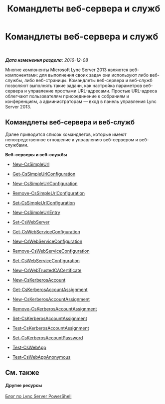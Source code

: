 ﻿---
title: Командлеты веб-сервера и служб
TOCTitle: Командлеты веб-сервера и служб
ms:assetid: 07ce7fd4-4068-4957-9cb9-fd121b43858c
ms:mtpsurl: https://technet.microsoft.com/ru-ru/library/Gg415631(v=OCS.15)
ms:contentKeyID: 49308850
ms.date: 12/10/2016
mtps_version: v=OCS.15
ms.translationtype: HT
---

# Командлеты веб-сервера и служб

 

_**Дата изменения раздела:** 2016-12-08_

Многие компоненты Microsoft Lync Server 2013 являются веб-компонентами: для выполнения своих задач они используют либо веб-службы, либо веб-страницы. Командлеты веб-сервера и веб-служб позволяют выполнять такие задачи, как настройка параметров веб-сервера и управление простыми URL-адресами. Простые URL-адреса облегчают пользователям присоединение к собраниям и конференциям, а администраторам — вход в панель управления Lync Server 2013.

## Командлеты веб-сервера и веб-служб

Далее приводится список командлетов, которые имеют непосредственное отношение к управлению веб-сервером и веб-службами.

**Веб-серверы и веб-службы**

  -   
    [New-CsSimpleUrl](new-cssimpleurl.md)

  -   
    [Get-CsSimpleUrlConfiguration](get-cssimpleurlconfiguration.md)

  -   
    [New-CsSimpleUrlConfiguration](new-cssimpleurlconfiguration.md)

  -   
    [Remove-CsSimpleUrlConfiguration](remove-cssimpleurlconfiguration.md)

  -   
    [Set-CsSimpleUrlConfiguration](set-cssimpleurlconfiguration.md)

  -   
    [New-CsSimpleUrlEntry](new-cssimpleurlentry.md)

  -   
    [Set-CsWebServer](set-cswebserver.md)

  -   
    [Get-CsWebServiceConfiguration](get-cswebserviceconfiguration.md)

  -   
    [New-CsWebServiceConfiguration](new-cswebserviceconfiguration.md)

  -   
    [Remove-CsWebServiceConfiguration](remove-cswebserviceconfiguration.md)

  -   
    [Set-CsWebServiceConfiguration](set-cswebserviceconfiguration.md)

  -   
    [New-CsWebTrustedCACertificate](new-cswebtrustedcacertificate.md)

  -   
    [New-CsKerberosAccount](new-cskerberosaccount.md)

  -   
    [Get-CsKerberosAccountAssignment](get-cskerberosaccountassignment.md)

  -   
    [New-CsKerberosAccountAssignment](new-cskerberosaccountassignment.md)

  -   
    [Remove-CsKerberosAccountAssignment](remove-cskerberosaccountassignment.md)

  -   
    [Set-CsKerberosAccountAssignment](set-cskerberosaccountassignment.md)

  -   
    [Test-CsKerberosAccountAssignment](test-cskerberosaccountassignment.md)

  -   
    [Set-CsKerberosAccountPassword](set-cskerberosaccountpassword.md)

  - [Test-CsWebApp](test-cswebapp.md)

  - [Test-CsWebAppAnonymous](test-cswebappanonymous.md)

## См. также

#### Другие ресурсы

[Блог по Lync Server PowerShell](http://go.microsoft.com/fwlink/?linkid=203150%26clcid=0x419)

